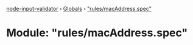 [node-input-validator](../README.md) › [Globals](../globals.md) › ["rules/macAddress.spec"](_rules_macaddress_spec_.md)

# Module: "rules/macAddress.spec"



